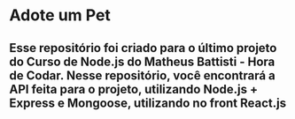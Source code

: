 # Adote um Pet

## Esse repositório foi criado para o último projeto do Curso de Node.js do Matheus Battisti - Hora de Codar. Nesse repositório, você encontrará a API feita para o projeto, utilizando Node.js + Express e Mongoose, utilizando no front React.js
